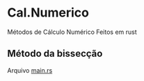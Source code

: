 # Cal.Numerico
Métodos de Cálculo Numérico
Feitos em rust

## Método da bissecção
Arquivo [main.rs](metodo-bisseccao/src/main.rs)
